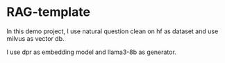 # RAG-template

In this demo project, I use natural question clean on hf as dataset and use milvus as vector db.

I use dpr as embedding model and llama3-8b as generator.